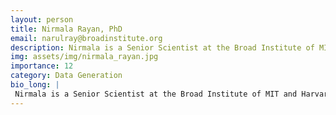 ```yaml
---
layout: person
title: Nirmala Rayan, PhD
email: narulray@broadinstitute.org
description: Nirmala is a Senior Scientist at the Broad Institute of MIT and Harvard, where she specializes in studying the cellular correlates of inter-individual brain variation. As part of the BICAN team, she ...
img: assets/img/nirmala_rayan.jpg
importance: 12
category: Data Generation
bio_long: |
 Nirmala is a Senior Scientist at the Broad Institute of MIT and Harvard, where she specializes in studying the cellular correlates of inter-individual brain variation. As part of the BICAN team, she is involved in developing workflows that facilitate snRNAseq and spatial analyses across a diverse array of postmortem human brain regions. Prior to joining the Broad, she worked at the Genome Institute of Singapore (A-STAR), where she investigated mechanisms related to antidepressant and psychobiotic responses in the mammalian brain.
---
```

